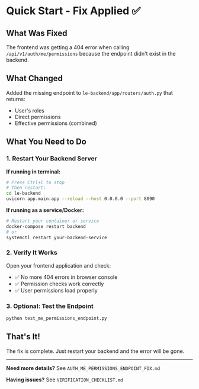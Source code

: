 # Quick Start - Fix Applied ✅

## What Was Fixed
The frontend was getting a 404 error when calling `/api/v1/auth/me/permissions` because the endpoint didn't exist in the backend.

## What Changed
Added the missing endpoint to `le-backend/app/routers/auth.py` that returns:
- User's roles
- Direct permissions
- Effective permissions (combined)

## What You Need to Do

### 1. Restart Your Backend Server

**If running in terminal:**
```bash
# Press Ctrl+C to stop
# Then restart:
cd le-backend
uvicorn app.main:app --reload --host 0.0.0.0 --port 8090
```

**If running as a service/Docker:**
```bash
# Restart your container or service
docker-compose restart backend
# or
systemctl restart your-backend-service
```

### 2. Verify It Works

Open your frontend application and check:
- ✅ No more 404 errors in browser console
- ✅ Permission checks work correctly
- ✅ User permissions load properly

### 3. Optional: Test the Endpoint

```bash
python test_me_permissions_endpoint.py
```

## That's It!

The fix is complete. Just restart your backend and the error will be gone.

---

**Need more details?** See `AUTH_ME_PERMISSIONS_ENDPOINT_FIX.md`

**Having issues?** See `VERIFICATION_CHECKLIST.md`
